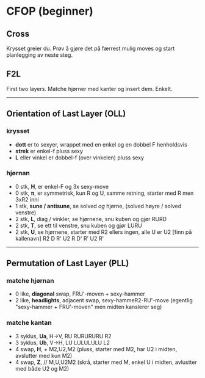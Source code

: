 
# CFOP (beginner)

## Cross
Krysset greier du. Prøv å gjøre det på færrest mulig moves og start planlegging av neste steg.

## F2L
First two layers. Matche hjørner med kanter og insert dem. Enkelt.

---

## Orientation of Last Layer (OLL)

### krysset
 - **dott** er to sexyer, wrappet med en enkel og en dobbel F henholdsvis
 - **strek** er enkel-f pluss sexy
 - **L** eller vinkel er dobbel-f (over vinkelen) pluss sexy

### hjørnan
 - 0 stk, **H**, er enkel-F og 3x sexy-move
 - 0 stk, **π**, er symmetrisk, kun R og U, samme retning, starter med R men 3xR2 inni
 - 1 stk, **sune / antisune**, se solved *og* hjørne,  (solved høyre / solved venstre)
 - 2 stk, **L**, diag / vinkler, se hjørnene, snu kuben og gjør RURD
 - 2 stk, **T**, se ett til venstre, snu kuben og gjør LURU
 - 2 stk, **U**, se hjørnene, starter med R2 ellers ingen, alle U er U2 [finn på kallenavn]  R2 D R' U2 R D' R' U2 R'

---

## Permutation of Last Layer (PLL)

### matche hjørnan
 - 0 like, **diagonal** swap, FRU'-moven + sexy-hammer
 - 2 like, **headlights**, adjacent swap, sexy-hammeR2-RU'-move (egentlig "sexy-hammer + FRU'-moven" men midten kanslerer seg)

### matche kantan
 - 3 syklus, **Ua**, H->V, RU RURURURU R2
 - 3 syklus, **Ub**, V->H, LU LULULULU L2
 - 4 swap, **H**,  + M2,U2,M2  (pluss, starter med M2, har U2 i midten, avslutter med kun M2)
 - 4 swap, **Z**, // M,U,U2M2  (skrå,  starter med M, enkel U i midten, avlustter med både U2 og M2)



